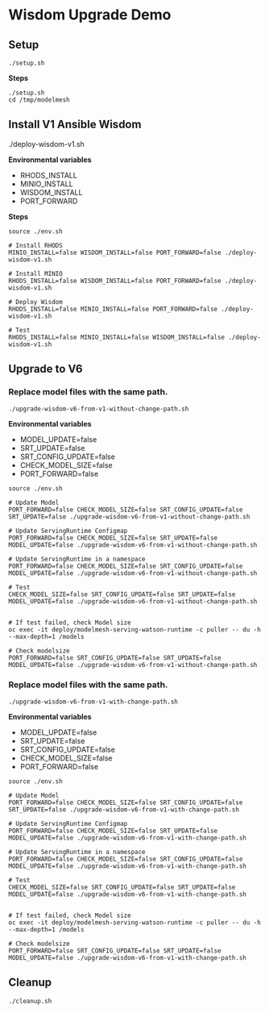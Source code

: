 # Wisdom Upgrade Demo

## Setup
`./setup.sh`

**Steps**
~~~
./setup.sh
cd /tmp/modelmesh
~~~

## Install V1 Ansible Wisdom 
./deploy-wisdom-v1.sh

**Environmental variables**
- RHODS_INSTALL
- MINIO_INSTALL
- WISDOM_INSTALL
- PORT_FORWARD

**Steps**
~~~
source ./env.sh

# Install RHODS
MINIO_INSTALL=false WISDOM_INSTALL=false PORT_FORWARD=false ./deploy-wisdom-v1.sh

# Install MINIO
RHODS_INSTALL=false WISDOM_INSTALL=false PORT_FORWARD=false ./deploy-wisdom-v1.sh

# Deploy Wisdom
RHODS_INSTALL=false MINIO_INSTALL=false PORT_FORWARD=false ./deploy-wisdom-v1.sh

# Test
RHODS_INSTALL=false MINIO_INSTALL=false WISDOM_INSTALL=false ./deploy-wisdom-v1.sh
~~~

## Upgrade to V6

### Replace model files with the same path. 
`./upgrade-wisdom-v6-from-v1-without-change-path.sh`

**Environmental variables**
- MODEL_UPDATE=false 
- SRT_UPDATE=false 
- SRT_CONFIG_UPDATE=false 
- CHECK_MODEL_SIZE=false 
- PORT_FORWARD=false

~~~
source ./env.sh

# Update Model
PORT_FORWARD=false CHECK_MODEL_SIZE=false SRT_CONFIG_UPDATE=false SRT_UPDATE=false ./upgrade-wisdom-v6-from-v1-without-change-path.sh

# Update ServingRuntime Configmap 
PORT_FORWARD=false CHECK_MODEL_SIZE=false SRT_UPDATE=false MODEL_UPDATE=false ./upgrade-wisdom-v6-from-v1-without-change-path.sh

# Update ServingRuntime in a namespace
PORT_FORWARD=false CHECK_MODEL_SIZE=false SRT_CONFIG_UPDATE=false MODEL_UPDATE=false ./upgrade-wisdom-v6-from-v1-without-change-path.sh

# Test
CHECK_MODEL_SIZE=false SRT_CONFIG_UPDATE=false SRT_UPDATE=false MODEL_UPDATE=false ./upgrade-wisdom-v6-from-v1-without-change-path.sh


# If test failed, check Model size
oc exec -it deploy/modelmesh-serving-watson-runtime -c puller -- du -h --max-depth=1 /models

# Check modelsize
PORT_FORWARD=false SRT_CONFIG_UPDATE=false SRT_UPDATE=false MODEL_UPDATE=false ./upgrade-wisdom-v6-from-v1-without-change-path.sh

~~~


### Replace model files with the same path. 
`./upgrade-wisdom-v6-from-v1-with-change-path.sh`

**Environmental variables**
- MODEL_UPDATE=false 
- SRT_UPDATE=false 
- SRT_CONFIG_UPDATE=false 
- CHECK_MODEL_SIZE=false 
- PORT_FORWARD=false

~~~
source ./env.sh

# Update Model
PORT_FORWARD=false CHECK_MODEL_SIZE=false SRT_CONFIG_UPDATE=false SRT_UPDATE=false ./upgrade-wisdom-v6-from-v1-with-change-path.sh

# Update ServingRuntime Configmap 
PORT_FORWARD=false CHECK_MODEL_SIZE=false SRT_UPDATE=false MODEL_UPDATE=false ./upgrade-wisdom-v6-from-v1-with-change-path.sh

# Update ServingRuntime in a namespace
PORT_FORWARD=false CHECK_MODEL_SIZE=false SRT_CONFIG_UPDATE=false MODEL_UPDATE=false ./upgrade-wisdom-v6-from-v1-with-change-path.sh

# Test
CHECK_MODEL_SIZE=false SRT_CONFIG_UPDATE=false SRT_UPDATE=false MODEL_UPDATE=false ./upgrade-wisdom-v6-from-v1-with-change-path.sh


# If test failed, check Model size
oc exec -it deploy/modelmesh-serving-watson-runtime -c puller -- du -h --max-depth=1 /models

# Check modelsize
PORT_FORWARD=false SRT_CONFIG_UPDATE=false SRT_UPDATE=false MODEL_UPDATE=false ./upgrade-wisdom-v6-from-v1-with-change-path.sh

~~~




## Cleanup
~~~
./cleanup.sh
~~~